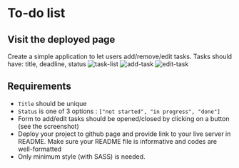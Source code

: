 # To-do list

## Visit the deployed page

Create a simple application to let users add/remove/edit tasks.
Tasks should have: title, deadline, status
![task-list](task_list.png)
![add-task](add_task.png)
![edit-task](edit_task.png)

## Requirements

- `Title` should be unique
- `Status` is one of 3 options : `["not started", "in progress", "done"]`
- Form to add/edit tasks should be opened/closed by clicking on a button (see the screenshot)
- Deploy your project to github page and provide link to your live server in README. Make sure your README file is informative and codes are well-formatted
- Only minimum style (with SASS) is needed.
